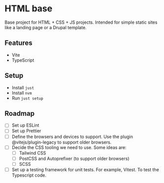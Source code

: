 # HTML base

Base project for HTML + CSS + JS projects. Intended for simple static sites like a landing page or a Drupal template.

## Features
- Vite
- TypeScript

## Setup

- Install `just`
- Install `nvm`
- Run `just setup`

## Roadmap

- [ ] Set up ESLint
- [ ] Set up Prettier
- [ ] Define the browsers and devices to support. Use the plugin @vitejs/plugin-legacy to support older browsers.
- [ ] Decide the CSS tooling we need to use. Some ideas are:
    - [ ] Tailwind CSS
    - [ ] PostCSS and Autoprefixer (to support older browsers)
    - [ ] SCSS
- [ ] Set up a testing framework for unit tests. For example, Vitest. To test the Typescript code.
